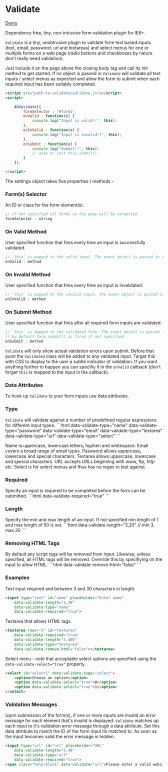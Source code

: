 Validate
========

<a href="http://mikedigitize.com/validate/">Demo</a>

Dependency free, tiny, non-intrusive form validation plugin for IE8+.

<code>Validate</code> is a tiny, unobtrusive plugin to validate form text based inputs (text, email, password, url and textareas) and select menus for one or multiple forms on a web page (radio buttons and checkboxes by nature don't really need validation).

Just include it on the page above the closing body tag and call its init method to get started. If no object is passed in <code>Validate</code> will validate all text inputs / select menus as expected and allow the form to submit when each required input has been suitably completed.

```html
<script src="path-to-validate/validate.js"></script>
<script>
```
```javascript
	AOValidate({
		formSelector : "#form1", 
		onValid : function(e) {	
			console.log("Input is valid!!", this);
		},
		onInValid : function(e) {	
			console.log("Input is invalid!!", this);
		},
		onSubmit : function(e) {
			console.log("Submit!!", this);
			// ajax or just this.submit()
		}
	});
```
```html
</script>
```

The settings object takes five properties / methods - 

<h3>Form(s) Selector</h3>
An ID or class for the form element(s).

```javascript
// if not specified all forms on the page will be targetted
formSelector : string 
```
<h3>On Valid Method</h3>
User specified function that fires every time an input is successfully validated. 

```javascript
// `this` is mapped to the valid input. The event object is passed in too.
onValid : method 
```
<h3>On Invalid Method</h3>
User specified function that fires every time an input is invalidated. 

```javascript
// `this` is mapped to the invalid input. The event object is passed in too.
onInValid : method 
```

<h3>On Submit Method</h3>
User specified function that fires after all required form inputs are validated.

```javascript
// `this` is mapped to the validated form. The event object is passed in too.
// by default form.submit() is fired if not specified
onSubmit : method 
```

<code>Validate</code> will only show actual validation errors upon submit. Before that point the <code>Validated</code> class will be added to any validated input. Target this with CSS to display to the user a subtle indicator of validation. If you want anything further to happen you can specifiy it in the <code>onValid</code> callback (don't forget <code>this</code> is mapped to the input in the callback).

<h3>Data Attributes</h3>
To hook up <code>Validate</code> to your form inputs use data attributes.

<h3>Type</h3>
<code>Validate</code> will validate against a number of predefined regular expressions for different input types.
```html
data-validate-type="name"
data-validate-type="password"
data-validate-type="email"
data-validate-type="textarea"
data-validate-type="url"
data-validate-type="select"
```

Name is uppercase, lowercase letters, hyphen and whitespace.
Email covers a broad range of email types.
Password allows uppercase, lowercase and special characters.
Textarea allows uppercase, lowercase and special characters.
URL accepts URLs beginning with www, ftp, http etc.
Select is for select menus and thus has no regex to test against.

<h3>Required</h3>
Specify an input is required to be completed before the form can be submitted.
```html
data-validate-required="true"
```

<h3>Length</h3>
Specify the min and max length of an input. If not specified min length of 1 and max length of 50 is set.
```html
data-validate-length="3,20" // min 3, max 20
```

<h3>Removing HTML Tags</h3>
By default any script tags will be removed from input. Likewise, unless specified, all HTML tags will be removed. Override this by specifiying on the input to allow HTML.
```html
data-validate-remove-html="false"
```

<h3>Examples</h3>

Text input required and between 3 and 30 characters in length.
```html
<input type="text" id="name" placeholder="Enter name" 
	data-validate-length="3,30" 
	data-validate-type="name" 
	data-validate-required="true">
```

Textarea that allows HTML tags.
```html
<textarea rows="3" id="textarea"
	data-validate-required="true" 
	data-validate-length="5,400" 
	data-validate-type="textarea" 
	data-validate-remove-html="false"></textarea>
```

Select menu - note that acceptable select options are specified using the <code>data-validate-select="true"</code> property.
```html
<select id="select1" data-validate-type="select">
	<option>Choose an option</option>
	<option data-validate-select="true">0</option>
	<option data-validate-select="true">1</option>
</select>
```

<h3>Validation Messages</h3>

Upon submission of the form(s), if one or more inputs are invalid an error message for each element that's invalid is displayed. <code>Validate</code> matches up each input to it's validation error message through a data attribute. Set this data attribute to match the ID of the form input its matched to. As soon as the input becomes valid the error message is hidden.
```html
<input type="url" id="url" placeholder="URL" 
	data-validate-length="5,40" 
	data-validate-type="url" 
	data-validate-required="true">
<span class="help-block" data-validate="url">Please enter a valid website address</span>
```
